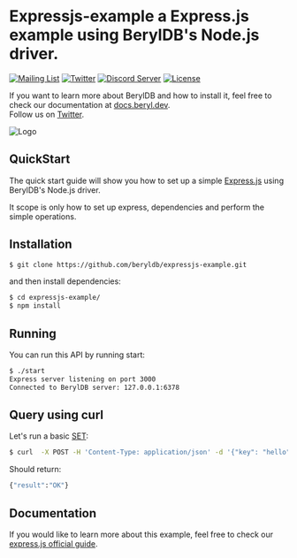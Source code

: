 # Expressjs-example a Express.js example using BerylDB's Node.js driver.

[![Mailing List](https://img.shields.io/badge/email-google%20groups-4285F4 "beryldb@googlegroups.com")](https://groups.google.com/g/beryldb)
[![Twitter](https://img.shields.io/twitter/follow/beryldb?color=%23179CF0&logo=twitter&style=flat-square "@beryldb on Twitter")](https://twitter.com/beryldb)
[![Discord Server](https://badgen.net/badge/icon/discord?icon=discord&label)](https://discord.gg/23f6w9sgAd)
[![License](https://img.shields.io/badge/License-BSD%203--Clause-blue.svg)](https://opensource.org/licenses/BSD-3-Clause)
<br>


If you want to learn more about BerylDB and how to install it, feel free to check our
documentation at [docs.beryl.dev](https://docs.beryl.dev/).<br>
Follow us on [Twitter](https://twitter.com/beryldb).

![Logo](https://static.beryl.dev/smaller.png)

## QuickStart

The quick start guide will show you how to set up a simple [Express.js](https://github.com/expressjs/express) using
BerylDB's Node.js driver.

It scope is only how to set up express, dependencies and perform the simple operations.

## Installation

```bash
$ git clone https://github.com/beryldb/expressjs-example.git
```

and then install dependencies:

```bash
$ cd expressjs-example/
$ npm install
```

## Running

You can run this API by running start:

```bash
$ ./start
Express server listening on port 3000
Connected to BerylDB server: 127.0.0.1:6378
```

## Query using curl

Let's run a basic [SET](https://docs.beryl.dev/commands/set.html):

```bash
$ curl  -X POST -H 'Content-Type: application/json' -d '{"key": "hello", "value": "world"}' http://localhost:3000/tests/keys/set
```

Should return:

```bash
{"result":"OK"}
```

## Documentation

If you would like to learn more about this example, feel free to check our
[express.js official guide](https://docs.beryl.dev/drivers/node/express.html).

